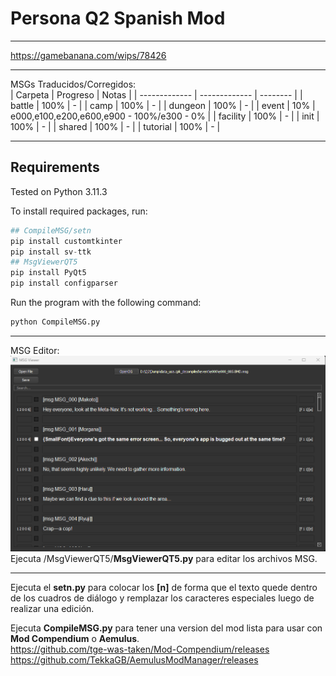 # Persona Q2 Spanish Mod
--------
https://gamebanana.com/wips/78426

--------
MSGs Traducidos/Corregidos: <br>
| Carpeta     | Progreso      | Notas     |
| ------------- | ------------- | -------- |
| battle          | 100%         |  - |
| camp           | 100%         | -  |
| dungeon           | 100%         | -  |
| event           | 10%         | e000,e100,e200,e600,e900 - 100%/e300 - 0%  |
| facility           | 100%         | -  |
| init           | 100%         | -  |
| shared           | 100%         | -  |
| tutorial           | 100%         | -  |

--------
Requirements
--------
Tested on Python 3.11.3

To install required packages, run:
```python
## CompileMSG/setn
pip install customtkinter
pip install sv-ttk
## MsgViewerQT5
pip install PyQt5
pip install configparser
```
Run the program with the following command:
```python
python CompileMSG.py
```
--------
MSG Editor:<br>
<img src="img/MSGViewer.png" alt="MSGV" width="800"><br>
Ejecuta /MsgViewerQT5/<b>MsgViewerQT5.py</b> para editar los archivos MSG.<br>

--------

Ejecuta el <b>setn.py</b> para colocar los <b>[n]</b> de forma que el texto quede dentro de los cuadros de diálogo y remplazar los caracteres especiales luego de realizar una edición.

Ejecuta <b>CompileMSG.py</b> para tener una version del mod lista para usar con <b>Mod Compendium</b> o <b>Aemulus</b>.<br>
https://github.com/tge-was-taken/Mod-Compendium/releases<br>
https://github.com/TekkaGB/AemulusModManager/releases
